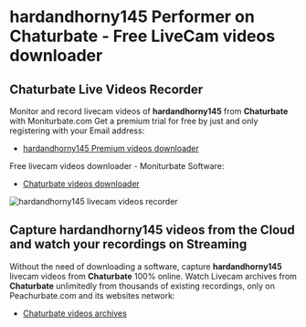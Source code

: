 # hardandhorny145 Performer on Chaturbate - Free LiveCam videos downloader

## Chaturbate Live Videos Recorder

Monitor and record livecam videos of **hardandhorny145** from **Chaturbate** with Moniturbate.com
Get a premium trial for free by just and only registering with your Email address:
* [hardandhorny145 Premium videos downloader](https://moniturbate.com/request-demo-licence-key.html)

Free livecam videos downloader - Moniturbate Software:
* [Chaturbate videos downloader](https://moniturbate.com/moniturbate-download-software.html)

![hardandhorny145 livecam videos recorder](https://peachurnet.com/templates/moniturbate-software.png)


## Capture hardandhorny145 videos from the Cloud and watch your recordings on Streaming

Without the need of downloading a software, capture **hardandhorny145** livecam videos from **Chaturbate** 100% online.
Watch Livecam archives from **Chaturbate** unlimitedly from thousands of existing recordings, only on Peachurbate.com and its websites network:
* [Chaturbate videos archives](https://peachurnet.com/)